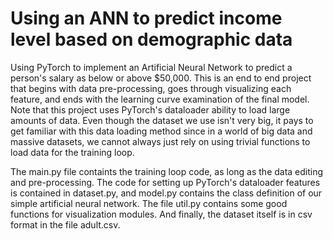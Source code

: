 # Using an ANN to predict income level based on demographic data
Using PyTorch to implement an Artificial Neural Network to predict a person's salary as below or above $50,000. This is an end to end project that begins with data pre-processing, goes through visualizing each feature, and ends with the learning curve examination of the final model. Note that this project uses PyTorch's dataloader ability to load large amounts of data. Even though the dataset we use isn't very big, it pays to get familiar with this data loading method since in a world of big data and massive datasets, we cannot always just rely on using trivial functions to load data for the training loop.

The main.py file containts the training loop code, as long as the data editing and pre-processing. The code for setting up PyTorch's dataloader features is contained in dataset.py, and model.py contains the class definition of our simple artificial neural network. The file util.py contains some good functions for visualization modules. And finally, the dataset itself is in csv format in the file adult.csv. 
